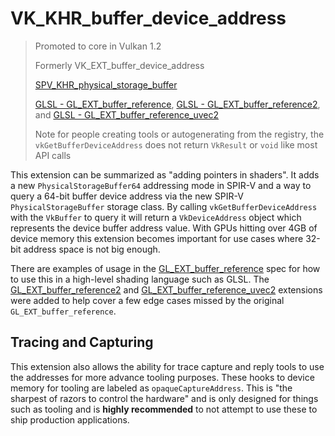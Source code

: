 # VK_KHR_buffer_device_address

> Promoted to core in Vulkan 1.2
>
> Formerly VK_EXT_buffer_device_address
>
> [SPV_KHR_physical_storage_buffer](https://htmlpreview.github.io/?https://github.com/KhronosGroup/SPIRV-Registry/blob/master/extensions/KHR/SPV_KHR_physical_storage_buffer.html)
>
> [GLSL - GL_EXT_buffer_reference](https://github.com/KhronosGroup/GLSL/blob/master/extensions/ext/GLSL_EXT_buffer_reference.txt), [GLSL - GL_EXT_buffer_reference2](https://github.com/KhronosGroup/GLSL/blob/master/extensions/ext/GLSL_EXT_buffer_reference2.txt), and [GLSL - GL_EXT_buffer_reference_uvec2](https://github.com/KhronosGroup/GLSL/blob/master/extensions/ext/GLSL_EXT_buffer_reference_uvec2.txt)
>
> Note for people creating tools or autogenerating from the registry, the `vkGetBufferDeviceAddress` does not return `VkResult` or `void` like most API calls

This extension can be summarized as "adding pointers in shaders". It adds a new `PhysicalStorageBuffer64` addressing mode in SPIR-V and a way to query a 64-bit buffer device address via the new SPIR-V `PhysicalStorageBuffer` storage class. By calling `vkGetBufferDeviceAddress` with the `VkBuffer` to query it will return a `VkDeviceAddress` object which represents the device buffer address value. With GPUs hitting over 4GB of device memory this extension becomes important for use cases where 32-bit address space is not big enough.

There are examples of usage in the [GL_EXT_buffer_reference](https://github.com/KhronosGroup/GLSL/blob/master/extensions/ext/GLSL_EXT_buffer_reference.txt) spec for how to use this in a high-level shading language such as GLSL. The [GL_EXT_buffer_reference2](https://github.com/KhronosGroup/GLSL/blob/master/extensions/ext/GLSL_EXT_buffer_reference2.txt) and [GL_EXT_buffer_reference_uvec2](https://github.com/KhronosGroup/GLSL/blob/master/extensions/ext/GLSL_EXT_buffer_reference_uvec2.txt) extensions were added to help cover a few edge cases missed by the original `GL_EXT_buffer_reference`.

## Tracing and Capturing

This extension also allows the ability for trace capture and reply tools to use the addresses for more advance tooling purposes. These hooks to device memory for tooling are labeled as `opaqueCaptureAddress`. This is "the sharpest of razors to control the hardware" and is only designed for things such as tooling and is **highly recommended** to not attempt to use these to ship production applications.